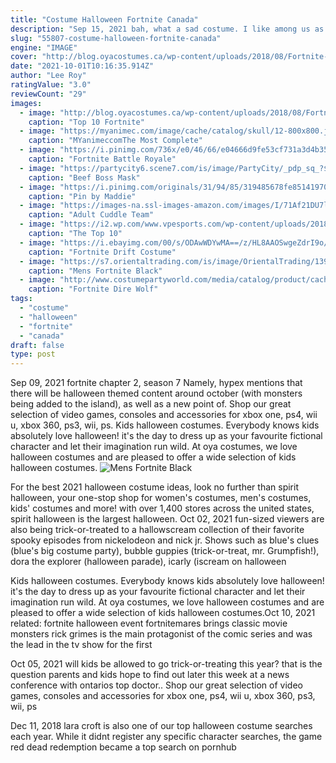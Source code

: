 ```yaml
---
title: "Costume Halloween Fortnite Canada"
description: "Sep 15, 2021 bah, what a sad costume. I like among us as a gaming concept, but i sure hope children can recognize how unimaginative a costume like this would be for halloween. 4"
slug: "55807-costume-halloween-fortnite-canada"
engine: "IMAGE"
cover: "http://blog.oyacostumes.ca/wp-content/uploads/2018/08/Fortnite-09.jpg"
date: "2021-10-01T10:16:35.914Z"
author: "Lee Roy"
ratingValue: "3.0"
reviewCount: "29"
images:
  - image: "http://blog.oyacostumes.ca/wp-content/uploads/2018/08/Fortnite-09.jpg"
    caption: "Top 10 Fortnite"
  - image: "https://myanimec.com/image/cache/catalog/skull/12-800x800.jpg"
    caption: "MYanimeccomThe Most Complete"
  - image: "https://i.pinimg.com/736x/e0/46/66/e04666d9fe53cf731a3d4b3578b98276.jpg"
    caption: "Fortnite Battle Royale"
  - image: "https://partycity6.scene7.com/is/image/PartyCity/_pdp_sq_?$_1000x1000_$&$product=PartyCity/857125"
    caption: "Beef Boss Mask"
  - image: "https://i.pinimg.com/originals/31/94/85/319485678fe8514197097e69f7c9e561.jpg"
    caption: "Pin by Maddie"
  - image: "https://images-na.ssl-images-amazon.com/images/I/71Af21DU7lL.jpg"
    caption: "Adult Cuddle Team"
  - image: "https://i2.wp.com/www.vpesports.com/wp-content/uploads/2018/07/fn_bunny.png?resize=611%2C584&ssl=1"
    caption: "The Top 10"
  - image: "https://i.ebayimg.com/00/s/ODAwWDYwMA==/z/HL8AAOSwgeZdrI9o/$_20.PNG"
    caption: "Fortnite Drift Costume"
  - image: "https://s7.orientaltrading.com/is/image/OrientalTrading/13940384?$PDP_VIEWER_IMAGE$"
    caption: "Mens Fortnite Black"
  - image: "http://www.costumepartyworld.com/media/catalog/product/cache/1/image/650x/040ec09b1e35df139433887a97daa66f/h/l/hlw-mask-wolfdire.jpg"
    caption: "Fortnite Dire Wolf"
tags:
  - "costume"
  - "halloween"
  - "fortnite"
  - "canada"
draft: false
type: post
---
```


Sep 09, 2021 fortnite chapter 2, season 7  Namely, hypex mentions that there will be halloween themed content around october (with monsters being added to the island), as well as a new point of. Shop our great selection of video games, consoles and accessories for xbox one, ps4, wii u, xbox 360, ps3, wii, ps. Kids halloween costumes. Everybody knows kids absolutely love halloween! it's the day to dress up as your favourite fictional character and let their imagination run wild. At oya costumes, we love halloween costumes and are pleased to offer a wide selection of kids halloween costumes.
![Mens Fortnite Black](https://s7.orientaltrading.com/is/image/OrientalTrading/13940384?$PDP_VIEWER_IMAGE$ "Mens Fortnite Black")

For the best 2021 halloween costume ideas, look no further than spirit halloween, your one-stop shop for women&#39;s costumes, men&#39;s costumes, kids&#39; costumes and more! with over 1,400 stores across the united states, spirit halloween is the largest halloween. Oct 02, 2021 fun-sized viewers are also being trick-or-treated to a hallowscream collection of their favorite spooky episodes from nickelodeon and nick jr. Shows such as blue&#39;s clues (blue&#39;s big costume party), bubble guppies (trick-or-treat, mr. Grumpfish!), dora the explorer (halloween parade), icarly (iscream on halloween
<!--inArticleAds-->

<!--galleryOne-->

Kids halloween costumes. Everybody knows kids absolutely love halloween! it's the day to dress up as your favourite fictional character and let their imagination run wild. At oya costumes, we love halloween costumes and are pleased to offer a wide selection of kids halloween costumes.Oct 10, 2021 related: fortnite halloween event fortnitemares brings classic movie monsters rick grimes is the main protagonist of the comic series and was the lead in the tv show for the first
<!--inArticleAds-->

<!--galleryTwo-->

Oct 05, 2021 will kids be allowed to go trick-or-treating this year? that is the question parents and kids hope to find out later this week at a news conference with ontarios top doctor.. Shop our great selection of video games, consoles and accessories for xbox one, ps4, wii u, xbox 360, ps3, wii, ps
<!--galleryThree-->

Dec 11, 2018 lara croft is also one of our top halloween costume searches each year. While it didnt register any specific character searches, the game red dead redemption became a top search on pornhub